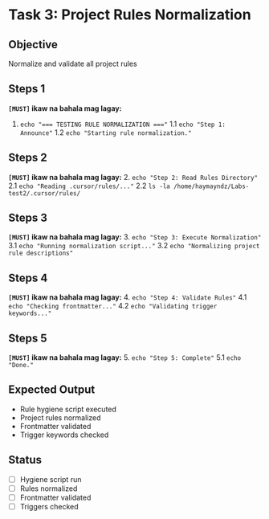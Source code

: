 # Task 3: Project Rules Normalization

## Objective
Normalize and validate all project rules

## Steps 1
**`[MUST]` ikaw na bahala mag lagay:**
1. `echo "=== TESTING RULE NORMALIZATION ==="`
1.1 `echo "Step 1: Announce"`
1.2 `echo "Starting rule normalization."`

## Steps 2
**`[MUST]` ikaw na bahala mag lagay:**
2. `echo "Step 2: Read Rules Directory"`
2.1 `echo "Reading .cursor/rules/..."`
2.2 `ls -la /home/haymayndz/Labs-test2/.cursor/rules/`

## Steps 3
**`[MUST]` ikaw na bahala mag lagay:**
3. `echo "Step 3: Execute Normalization"`
3.1 `echo "Running normalization script..."`
3.2 `echo "Normalizing project rule descriptions"`

## Steps 4
**`[MUST]` ikaw na bahala mag lagay:**
4. `echo "Step 4: Validate Rules"`
4.1 `echo "Checking frontmatter..."`
4.2 `echo "Validating trigger keywords..."`

## Steps 5
**`[MUST]` ikaw na bahala mag lagay:**
5. `echo "Step 5: Complete"`
5.1 `echo "Done."`

## Expected Output
- Rule hygiene script executed
- Project rules normalized
- Frontmatter validated
- Trigger keywords checked

## Status
- [ ] Hygiene script run
- [ ] Rules normalized
- [ ] Frontmatter validated
- [ ] Triggers checked